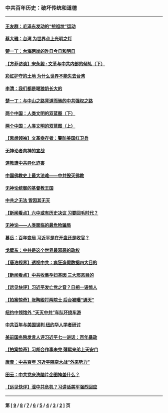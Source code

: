 ### 中共百年历史：破坏传统和道德
---
#### [王友群：毛泽东发动的“挖祖坟”运动](../../pages/nf1176114/n13723639.md?07080430) 
#### [蔡大雅：台湾 为世界点上光明之灯](../../pages/nf1176114/n13531530.md?07080430) 
#### [楚一丁：台海两岸的昨日今日和明日](../../pages/nf1176114/n13531468.md?07080430) 
#### [【方菲访谈】宋永毅 : 文革与中共内部的倾轧（下）](../../pages/nf1176114/n13486836.md?07080430) 
#### [彩虹护守的土地 为什么世界不能失去台湾](../../pages/nf1176114/n13476849.md?07080430) 
#### [李清：我们都是喝狼奶长大的](../../pages/nf1176114/n13471478.md?07080430) 
#### [楚一丁：与中山之路背道而驰的中共强权之路](../../pages/nf1176114/n13437270.md?07080430) 
#### [两个中国：人类文明的双蓝图（下）](../../pages/nf1176114/n13423132.md?07080430) 
#### [两个中国：人类文明的双蓝图（上）](../../pages/nf1176114/n13422687.md?07080430) 
#### [【思想领袖】文革幸存者：警防美国红卫兵](../../pages/nf1176114/n13339289.md?07080430) 
#### [无神论者向神的宣战](../../pages/nf1176114/n13281535.md?07080430) 
#### [道教遭中共异化迫害](../../pages/nf1176114/n13281463.md?07080430) 
#### [中国佛教史上最大法难——中共毁灭佛教](../../pages/nf1176114/n13281397.md?07080430) 
#### [无神论统御的基督教王国](../../pages/nf1176114/n13281280.md?07080430) 
#### [中共之无法 皆因其无天](../../pages/nf1176114/n13281088.md?07080430) 
#### [【新闻看点】六中或有历史决议 习要回毛时代？](../../pages/nf1176114/n13222895.md?07080430) 
#### [无神论——人类面临的最危险骗局](../../pages/nf1176114/n13196137.md?07080430) 
#### [慕岳：百年变局 习近平是在开盘还是收官？](../../pages/nf1176114/n13206516.md?07080430) 
#### [戈壁东：中共是这个世界最邪恶的政权](../../pages/nf1176114/n13085641.md?07080430) 
#### [【唐浩视界】透视中共：疯狂造假数据四大目的](../../pages/nf1176114/n13080590.md?07080430) 
#### [【新闻看点】中共收集孕妇基因 三大邪恶目的](../../pages/nf1176114/n13077182.md?07080430) 
#### [【远见快评】习近平发亡党之音？日相一语惊人](../../pages/nf1176114/n13074809.md?07080430) 
#### [【拍案惊奇】张陶殴打两院士 后台被曝“通天”](../../pages/nf1176114/n13070496.md?07080430) 
#### [纽约中领馆外 “天灭中共”车队环绕车游](../../pages/nf1176114/n13070693.md?07080430) 
#### [中共百年与美国误判 纽约华人学者研讨](../../pages/nf1176114/n13067969.md?07080430) 
#### [美前国务院发言人评习近平七一讲话：百年暴政](../../pages/nf1176114/n13066986.md?07080430) 
#### [【拍案惊奇】习胡合作事未完 薄熙来弟上天安门](../../pages/nf1176114/n13065867.md?07080430) 
#### [唐青：中共百年 习近平隔空大战“外来势力”](../../pages/nf1176114/n13065976.md?07080430) 
#### [田云：中共党庆洗脑片企图掩盖什么？](../../pages/nf1176114/n13064395.md?07080430) 
#### [【远见快评】泄中共危机？习讲话美军强烈回应](../../pages/nf1176114/n13064269.md?07080430) 

---
#### 第 [ [9](./9.md?07080430) / [8](./8.md?07080430) / [7](./7.md?07080430) / [6](./6.md?07080430) / [5](./5.md?07080430) / [4](./4.md?07080430) / [3](./3.md?07080430) / [2](./2.md?07080430) ] 页
